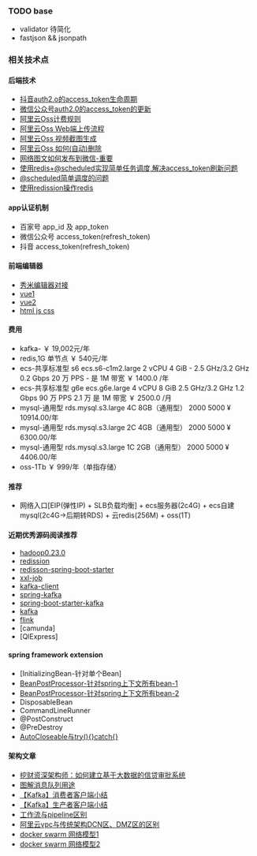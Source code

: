 
### TODO base

- validator 待简化
- fastjson && jsonpath

### 相关技术点

#### 后端技术

- [抖音auth2.o的access_token生命周期](https://www.it610.com/article/1287591770242199552.htm)
- [微信公众号auth2.0的access_token的更新]()
- [阿里云Oss计费规则](https://help.aliyun.com/document_detail/59636.html?spm=a2c4g.11186623.6.570.6ba1218cHaht0O)
- [阿里云Oss Web端上传流程](https://help.aliyun.com/document_detail/31926.html?spm=a2c4g.11186623.6.643.75a76212ODpfe2)
- [阿里云Oss 视频截图生成](https://help.aliyun.com/document_detail/64555.html?spm=a2c4g.11186623.6.1743.1f65218ctlXyqO)
- [阿里云Oss 如何(自动)删除](https://developer.aliyun.com/ask/206686)
- [网络图文如何发布到微信-重要](https://www.cnblogs.com/gogood/p/6544439.html)
- [使用redis+@scheduled实现简单任务调度,解决access_token刷新问题](https://www.cnblogs.com/slowcity/p/11671231.html)
- [@scheduled简单调度的问题](https://www.cnblogs.com/muxi0407/p/11936221.html)
- [使用redission操作redis](https://www.baeldung.com/redis-redisson)


#### app认证机制

- 百家号 app_id 及 app_token
- 微信公众号 access_token(refresh_token)
- 抖音 access_token(refresh_token)

#### 前端编辑器

- [秀米编辑器对接](https://r.xiumi.us/board/v5/2a5va/16516964)
- [vue1](https://www.bilibili.com/video/BV11s411A7h6/?spm_id_from=333.788.videocard.0)
- [vue2](https://www.runoob.com/vue2/vue-tutorial.html)
- [html js css](https://www.bilibili.com/video/av96953550/?spm_id_from=333.788.b_636f6d6d656e74.29)

#### 费用

- kafka- ￥ 19,002元/年
- redis,1G 单节点 ￥ 540元/年
- ecs-共享标准型 s6 	ecs.s6-c1m2.large	2 vCPU	4 GiB	-	2.5 GHz/3.2 GHz	0.2 Gbps	20 万 PPS	-	是	1M 带宽 ￥ 1400.0 /年
- ecs-共享标准型 g6e  	ecs.g6e.large	4 vCPU	8 GiB	2.5 GHz/3.2 GHz	1.2 Gbps	90 万 PPS	2.1 万	是	1M 带宽 ￥ 2500.0 /月
- mysql-通用型 rds.mysql.s3.large 4C 8GB（通用型） 2000 5000  ¥ 10914.00/年
- mysql-通用型 rds.mysql.s3.large 2C 4GB（通用型） 2000 5000  ¥ 6300.00/年
- mysql-通用型 rds.mysql.s3.large 1C 2GB（通用型） 2000 5000  ¥ 4406.00/年
- oss-1Tb ￥ 999/年（单指存储）

#### 推荐

- 网络入口[EIP(弹性IP) + SLB负载均衡] + ecs服务器(2c4G) + ecs自建mysql(2c4G->后期转RDS) + 云redis(256M) + oss(1T)

#### 近期优秀源码阅读推荐

- [hadoop0.23.0](http://blog.sina.com.cn/s/blog_4a1f59bf01010i9r.html)
- [redission](https://github.com/redisson/redisson.git)
- [redisson-spring-boot-starter](https://github.com/tfnick/redisson-spring-boot-starter.git)
- [xxl-job](https://github.com/xuxueli/xxl-job)
- [kafka-client](https://github.com/apache/kafka)
- [spring-kafka](https://github.com/spring-projects/spring-kafka.git)
- [spring-boot-starter-kafka](https://github.com/spring-projects/spring-boot)
- [kafka](https://github.com/apache/kafka)
- [flink](https://github.com/apache/flink)
- [camunda]
- [QlExpress]

#### spring framework extension

- [InitializingBean-针对单个Bean]
- [BeanPostProcessor-针对spring上下文所有bean-1](https://www.cnblogs.com/twelve-eleven/p/8080038.html)
- [BeanPostProcessor-针对spring上下文所有bean-2](https://www.jianshu.com/p/369a54201943)
- DisposableBean 
- CommandLineRunner 
- @PostConstruct
- @PreDestroy
- [AutoCloseable与try(){}catch{}](https://www.cnblogs.com/756623607-zhang/p/9216091.html)


#### 架构文章

- [挖财资深架构师：如何建立基于大数据的信贷审批系统](https://www.sohu.com/a/114837765_355140)
- [图解消息队列用途](https://my.oschina.net/u/4364157/blog/4283168)
- [【Kafka】消费者客户端小结](https://xie.infoq.cn/article/8e54c04a74f301d4685c1c20d)
- [【Kafka】生产者客户端小结](https://xie.infoq.cn/article/934a746dc0458e24a03340e6b)
- [工作流与pipeline区别](https://www.zhihu.com/question/52498881/answer/923260493)
- [阿里云vpc与传统架构DCN区、DMZ区的区别]()
- [docker swarm 网络模型1](https://www.jianshu.com/p/60bccbdb6af9)
- [docker swarm 网络模型2](https://juejin.im/post/6844903958222209038)